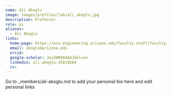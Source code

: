 ```yaml
---
name: Ali Akoglu
image: images/profiles/lab/ali_akoglu.jpg
description: Professor
role: pi
aliases:
  - Ali Akoglu
links:
  home-page: https://ece.engineering.arizona.edu/faculty-staff/faculty/ali-akoglu
  email: akoglu@arizona.edu
  orcid: 
  google-scholar: JeiSWR8AAAAJ&hl=en
  linkedin: ali-akoglu-35810b84
  cv: 
---
```


Go to _members/ali-akoglu.md to add your personal bio here and edit personal links
